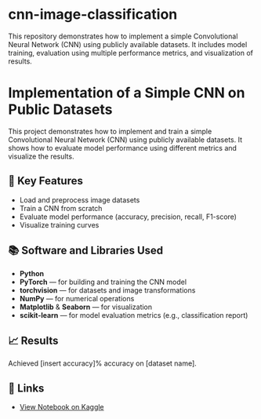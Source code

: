 # cnn-image-classification
This repository demonstrates how to implement a simple Convolutional Neural Network (CNN) using publicly available datasets. It includes model training, evaluation using multiple performance metrics, and visualization of results.
# Implementation of a Simple CNN on Public Datasets

This project demonstrates how to implement and train a simple Convolutional Neural Network (CNN) using publicly available datasets. It shows how to evaluate model performance using different metrics and visualize the results.

## 🧠 Key Features
- Load and preprocess image datasets
- Train a CNN from scratch
- Evaluate model performance (accuracy, precision, recall, F1-score)
- Visualize training curves

## 📚 Software and Libraries Used
- **Python**
- **PyTorch** — for building and training the CNN model
- **torchvision** — for datasets and image transformations
- **NumPy** — for numerical operations
- **Matplotlib** & **Seaborn** — for visualization
- **scikit-learn** — for model evaluation metrics (e.g., classification report)


## 📈 Results
Achieved [insert accuracy]% accuracy on [dataset name].

## 🔗 Links
- [View Notebook on Kaggle]([your-kaggle-link-here](https://www.kaggle.com/code/syeddildarshah/simple-cnn-implementation-on-cifar-10-100))
